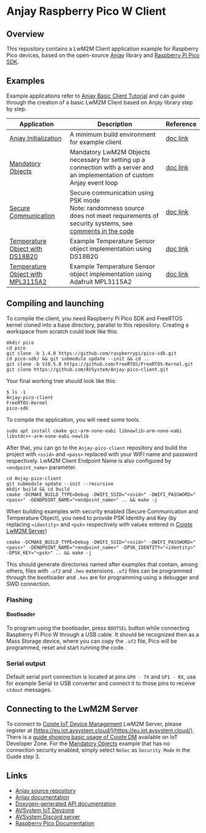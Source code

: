# Anjay Raspberry Pico W Client
## Overview
This repository contains a LwM2M Client application example for Raspberry Pico devices, based on the open-source [Anjay](https://github.com/AVSystem/Anjay) library and [Raspberry Pi Pico SDK](https://github.com/raspberrypi/pico-sdk).

## Examples

Example applications refer to [Anjay Basic Client Tutorial](https://avsystem.github.io/Anjay-doc/BasicClient.html) and can guide through the creation of a basic LwM2M Client based on Anjay library step by step.

Application|Description|Reference
---|---|---
[Anjay Initialization](anjay_init)|A minimum build environment for example client|[doc link](https://avsystem.github.io/Anjay-doc/BasicClient/BC-Initialization.html)
[Mandatory Objects](mandatory_objects)|Mandatory LwM2M Objects necessary for setting up a connection with a server and an implementation of custom Anjay event loop|[doc link](https://avsystem.github.io/Anjay-doc/BasicClient/BC-MandatoryObjects.html)
[Secure Communication](secure_communication)|Secure communication using PSK mode<br>Note: randomness source does not meet requirements of security systems, see [comments in the code](secure_communication/main.c#L2)|[doc link](https://avsystem.github.io/Anjay-doc/BasicClient/BC-Security.html)
[Temperature Object with DS18B20](temperature_object_ds18b20)|Example Temperature Sensor object implementation using DS18B20|[doc link](https://avsystem.github.io/Anjay-doc/AdvancedTopics/AT-IpsoObjects.html)
[Temperature Object with MPL3115A2](temperature_object_mpl3115a2)|Example Temperature Sensor object implementation using Adafruit MPL3115A2|[doc link](https://avsystem.github.io/Anjay-doc/AdvancedTopics/AT-IpsoObjects.html)

## Compiling and launching

To compile the client, you need Raspberry Pi Pico SDK and FreeRTOS kernel cloned into a base directory, parallel to this repository. Creating a workspace from scratch could look like this:
```
mkdir pico
cd pico
git clone -b 1.4.0 https://github.com/raspberrypi/pico-sdk.git
cd pico-sdk/ && git submodule update --init && cd ..
git clone -b V10.5.0 https://github.com/FreeRTOS/FreeRTOS-Kernel.git
git clone https://github.com/AVSystem/Anjay-pico-client.git
```
Your final working tree should look like this:
```
$ ls -1
Anjay-pico-client
FreeRTOS-Kernel
pico-sdk
```
To compile the application, you will need some tools.
```
sudo apt install cmake gcc-arm-none-eabi libnewlib-arm-none-eabi libstdc++-arm-none-eabi-newlib
```
After that, you can go to the `Anjay-pico-client` repository and build the project with `<ssid>` and `<pass>` replaced with your WIFI name and password respectively. LwM2M Client Endpoint Name is also configured by `<endpoint_name>` parameter.
```
cd Anjay-pico-client
git submodule update --init --recursive
mkdir build && cd build
cmake -DCMAKE_BUILD_TYPE=Debug -DWIFI_SSID="<ssid>" -DWIFI_PASSWORD="<pass>" -DENDPOINT_NAME="<endpoint_name>" .. && make -j
```
When building examples with security enabled (Secure Communication and Temperature Object), you need to provide PSK Identity and Key (by replacing `<identity>` and `<psk>` respectively with values entered in [Coiote LwM2M Server](#connecting-to-the-lwm2m-server))
```
cmake -DCMAKE_BUILD_TYPE=Debug -DWIFI_SSID="<ssid>" -DWIFI_PASSWORD="<pass>" -DENDPOINT_NAME="<endpoint_name>" -DPSK_IDENTITY="<identity>" -DPSK_KEY="<psk>" .. && make -j
```
This should generate directories named after examples that contain, among others, files with `.uf2` and `.hex` extensions. `.uf2` files can be programmed through the bootloader and `.hex` are for programming using a debugger and SWD connection.

### Flashing
#### Bootloader
To program using the bootloader, press `BOOTSEL` button while connecting Raspberry Pi Pico W through a USB cable. It should be recognized then as a Mass Storage device, where you can copy the `.uf2` file, Pico will be programmed, reset and start running the code.

### Serial output
Default serial port connection is located at pins `GP0 - TX` and `GP1 - RX`, use for example Serial to USB converter and connect it to those pins to receive `stdout` messages.

## Connecting to the LwM2M Server
To connect to [Coiote IoT Device Management](https://www.avsystem.com/products/coiote-iot-device-management-platform/) LwM2M Server, please register at [https://eu.iot.avsystem.cloud/](https://eu.iot.avsystem.cloud/). There is a [guide showing basic usage of Coiote DM](https://iotdevzone.avsystem.com/docs/Coiote_DM_Device_Onboarding/Quick_start/)
available on IoT Developer Zone. For the [Mandatory Objects](mandatory_objects) example that has no connection security enabled, simply select `NoSec` as `Security Mode` in the Guide step 3.

## Links
* [Anjay source repository](https://github.com/AVSystem/Anjay)
* [Anjay documentation](https://avsystem.github.io/Anjay-doc/index.html)
* [Doxygen-generated API documentation](https://avsystem.github.io/Anjay-doc/api/index.html)
* [AVSystem IoT Devzone](https://iotdevzone.avsystem.com/)
* [AVSystem Discord server](https://discord.avsystem.com)
* [Raspberry Pico Documentation](https://www.raspberrypi.com/documentation/microcontrollers/raspberry-pi-pico.html)
